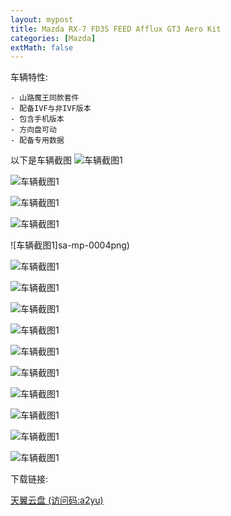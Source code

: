```yaml
---
layout: mypost
title: Mazda RX-7 FD3S FEED Afflux GT3 Aero Kit
categories: [Mazda]
extMath: false
---
```


车辆特性:

```
- 山路魔王同款套件
- 配备IVF与非IVF版本
- 包含手机版本
- 方向盘可动
- 配备专用数据
```

以下是车辆截图
![车辆截图1](sa-mp-000.png)

![车辆截图1](sa-mp-001.png)

![车辆截图1](sa-mp-002.png)

![车辆截图1](sa-mp-003.png)

![车辆截图1]sa-mp-0004png)

![车辆截图1](sa-mp-005.png)

![车辆截图1](sa-mp-006.png)

![车辆截图1](sa-mp-007.png)

![车辆截图1](sa-mp-008.png)

![车辆截图1](sa-mp-009.png)

![车辆截图1](sa-mp-010.png)

![车辆截图1](sa-mp-011.png)

![车辆截图1](sa-mp-012.png)

![车辆截图1](sa-mp-013.png)

![车辆截图1](sa-mp-014.png)

下载链接:

[天翼云盘 (访问码:a2yu)](https://cloud.189.cn/t/6B3EF3QfQbUj)
